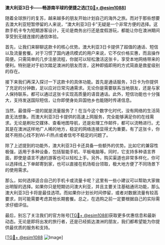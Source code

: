 **澳大利亚3日卡——畅游南半球的便捷之选[[TG💪+ @esim1088](https://t.me/s/esim1088)]**

随着全球旅行的复苏，越来越多的朋友开始计划自己的海外之旅。而对于那些想要去澳大利亚短暂停留的人来说，“澳大利亚3日卡”无疑是一个非常方便的选择。这款手机卡专为短期游客设计，无论是商务出行还是度假游玩，都能让你在澳洲期间享受到无缝连接的通信体验。

首先，让我们来聊聊这款卡的核心优势。澳大利亚3日卡提供了超值的通话、短信以及流量套餐。对于习惯了国内通讯模式的用户来说，它不仅价格实惠，而且操作简便。只需简单的几步注册流程，你就可以轻松激活这张卡，享受本地网络带来的便利。特别是对于初次踏足澳洲的朋友而言，这种即插即用的方式简直是救星级别的存在。

接下来我们再深入探讨一下这款卡的具体功能。首先是通话服务，3日卡为你提供了充足的分钟数，足以应对日常沟通需求。无论你是需要联系当地朋友，还是与家人保持联系，都可以通过这张卡实现高质量的语音通话。此外，短信功能也十分强大，支持发送国际短信，让你即使身处异国他乡也能随时传递信息。

当然，最值得一提的就是流量服务了！在当今这个数字化时代，没有网络的生活简直无法想象。而澳大利亚3日卡提供的高速上网服务，完全能够满足你的在线需求。无论是刷社交媒体、查看地图导航，还是处理工作邮件，都可以流畅进行。尤其是在澳洲这样地广人稀的地方，稳定的网络连接显得尤为重要。有了这张卡，你就不用担心找不到Wi-Fi热点或者信号不稳定的问题了。

除了上述提到的功能外，澳大利亚3日卡还具备一些额外的优势。比如它的兼容性极强，适用于多种设备，包括智能手机、平板电脑等。同时，它支持多种语言界面，即使是语言不通的游客也可以轻松上手。另外，购买渠道也非常多样化，你可以选择线上下单邮寄到家，也可以直接在机场柜台领取，极大地方便了不同场景下的使用需求。

那么，如何选择适合自己的手机卡或流量卡呢？这里有一些小建议可以帮助大家做出明智的选择。如果你只是短期访问澳大利亚，并且主要关注基础通讯功能，那么澳大利亚3日卡将是最佳选项。而如果你计划长时间停留，或者对数据流量有较高要求，则可能需要考虑其他长期套餐。总之，在选购之前一定要根据自己的实际需求仔细评估。

最后，别忘了关注我们的官方账号[[TG💪+ @esim1088](https://t.me/s/esim1088)]获取更多优惠信息和最新动态。无论是即将出发的旅行者，还是已经抵达澳洲的朋友，我们都希望能为你提供最优质的服务和支持。

[[TG💪+ @esim1088](https://t.me/s/esim1088) ![Image](https://i.postimg.cc/4NQfJmqS/Snipaste-2025-05-13-00-14-12.png)]